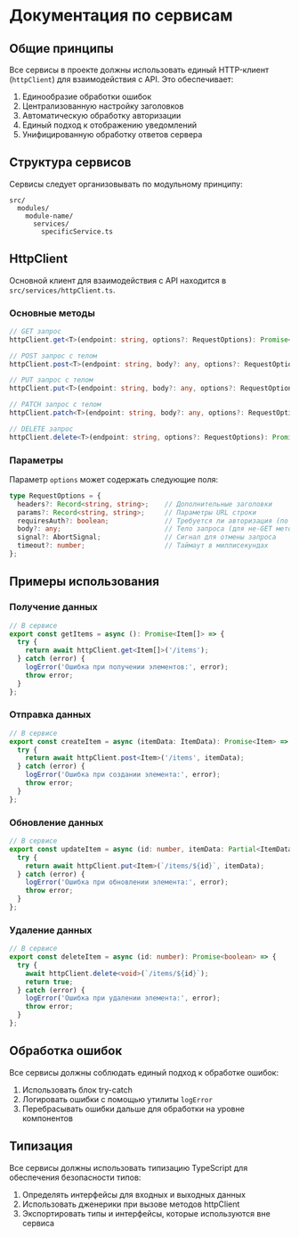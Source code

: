 # Документация по сервисам

## Общие принципы

Все сервисы в проекте должны использовать единый HTTP-клиент (`httpClient`) для взаимодействия с API. Это обеспечивает:

1. Единообразие обработки ошибок
2. Централизованную настройку заголовков
3. Автоматическую обработку авторизации
4. Единый подход к отображению уведомлений
5. Унифицированную обработку ответов сервера

## Структура сервисов

Сервисы следует организовывать по модульному принципу:

```
src/
  modules/
    module-name/
      services/
        specificService.ts
```

## HttpClient

Основной клиент для взаимодействия с API находится в `src/services/httpClient.ts`.

### Основные методы

```typescript
// GET запрос
httpClient.get<T>(endpoint: string, options?: RequestOptions): Promise<T>

// POST запрос с телом
httpClient.post<T>(endpoint: string, body?: any, options?: RequestOptions): Promise<T>

// PUT запрос с телом
httpClient.put<T>(endpoint: string, body?: any, options?: RequestOptions): Promise<T>

// PATCH запрос с телом
httpClient.patch<T>(endpoint: string, body?: any, options?: RequestOptions): Promise<T>

// DELETE запрос
httpClient.delete<T>(endpoint: string, options?: RequestOptions): Promise<T>
```

### Параметры

Параметр `options` может содержать следующие поля:

```typescript
type RequestOptions = {
  headers?: Record<string, string>;    // Дополнительные заголовки
  params?: Record<string, string>;     // Параметры URL строки
  requiresAuth?: boolean;              // Требуется ли авторизация (по умолчанию true)
  body?: any;                          // Тело запроса (для не-GET методов)
  signal?: AbortSignal;                // Сигнал для отмены запроса
  timeout?: number;                    // Таймаут в миллисекундах
};
```

## Примеры использования

### Получение данных

```typescript
// В сервисе
export const getItems = async (): Promise<Item[]> => {
  try {
    return await httpClient.get<Item[]>('/items');
  } catch (error) {
    logError('Ошибка при получении элементов:', error);
    throw error;
  }
};
```

### Отправка данных

```typescript
// В сервисе
export const createItem = async (itemData: ItemData): Promise<Item> => {
  try {
    return await httpClient.post<Item>('/items', itemData);
  } catch (error) {
    logError('Ошибка при создании элемента:', error);
    throw error;
  }
};
```

### Обновление данных

```typescript
// В сервисе
export const updateItem = async (id: number, itemData: Partial<ItemData>): Promise<Item> => {
  try {
    return await httpClient.put<Item>(`/items/${id}`, itemData);
  } catch (error) {
    logError('Ошибка при обновлении элемента:', error);
    throw error;
  }
};
```

### Удаление данных

```typescript
// В сервисе
export const deleteItem = async (id: number): Promise<boolean> => {
  try {
    await httpClient.delete<void>(`/items/${id}`);
    return true;
  } catch (error) {
    logError('Ошибка при удалении элемента:', error);
    throw error;
  }
};
```

## Обработка ошибок

Все сервисы должны соблюдать единый подход к обработке ошибок:

1. Использовать блок try-catch
2. Логировать ошибки с помощью утилиты `logError`
3. Перебрасывать ошибки дальше для обработки на уровне компонентов

## Типизация

Все сервисы должны использовать типизацию TypeScript для обеспечения безопасности типов:

1. Определять интерфейсы для входных и выходных данных
2. Использовать дженерики при вызове методов httpClient
3. Экспортировать типы и интерфейсы, которые используются вне сервиса 